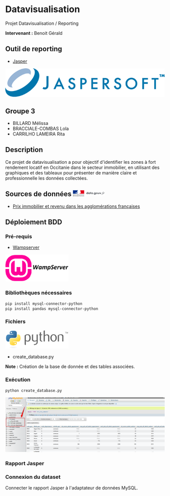 # Datavisualisation
Projet Datavisualisation / Reporting

**Intervenant :** Benoit Gérald

## Outil de reporting
- [Jasper](https://www.jaspersoft.com/)

![](/images/img1.jpg)

## Groupe 3
- BILLARD Mélissa
- BRACCIALE-COMBAS Lola
- CARRILHO LAMEIRA Rita

## Description
Ce projet de datavisualisation a pour objectif d'identifier les zones à fort rendement locatif en Occitanie dans le secteur immobilier, en utilisant des graphiques et des tableaux pour présenter de manière claire et professionnelle les données collectées.

## Sources de données <img src="/images/img2.png" width="100">

- [Prix immobilier et revenu dans les agglomérations françaises](https://www.igedd.developpement-durable.gouv.fr/prix-immobilier-et-revenu-dans-les-agglomerations-a1112.html)

## Déploiement BDD

### Pré-requis
- [Wampserver](https://wampserver.aviatechno.net/)

<img src="/images/img3.png" width="200">
  
### Bibliothèques nécessaires
```
pip install mysql-connector-python
pip install pandas mysql-connector-python
```
### Fichiers

<img src="/images/img4.png" width="200">

- create_database.py 

**Note :** Création de la base de donnée et des tables associées. 

### Exécution
```
python create_database.py
```
<img src="/images/bdd.png">

### Rapport Jasper

### Connexion du dataset
Connecter le rapport Jasper à l'adaptateur de données MySQL.
